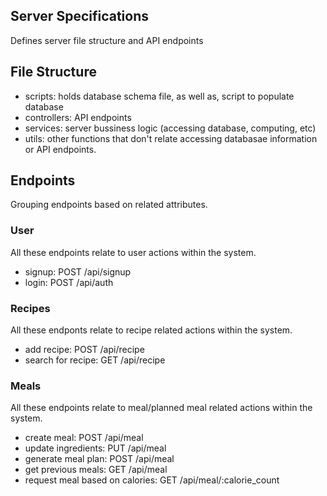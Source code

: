 ## Server Specifications

Defines server file structure and API endpoints

## File Structure

- scripts: holds database schema file, as well as, script to populate database
- controllers: API endpoints
- services: server bussiness logic (accessing database, computing, etc)
- utils: other functions that don't relate accessing databasae information or
  API endpoints.

## Endpoints

Grouping endpoints based on related attributes.

### User

All these endpoints relate to user actions within the system.

- signup: POST /api/signup
- login: POST /api/auth

### Recipes

All these endponts relate to recipe related actions within the system.

- add recipe: POST /api/recipe
- search for recipe: GET /api/recipe

### Meals

All these endpoints relate to meal/planned meal related actions within the
system.

- create meal: POST /api/meal
- update ingredients: PUT /api/meal
- generate meal plan: POST /api/meal
- get previous meals: GET /api/meal
- request meal based on calories: GET /api/meal/:calorie_count
